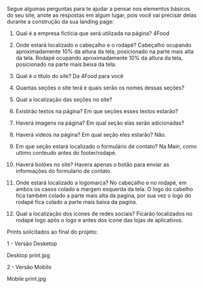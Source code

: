 Segue algumas perguntas para te ajudar a pensar nos elementos básicos do seu site, anote as respostas em algum lugar, pois você vai precisar delas durante a construção da sua landing page:

1. Qual é a empresa fictícia que será utilizada na página?
4Food 

2. Onde estará localizado o cabeçalho e o rodapé?
Cabeçalho ocupando aproximadamente 10% da altura da tela, posicionado na parte mais alta da tela.
Rodapé ocupando aproximadamente 10% da altura da tela, posicionado na parte mais beixa da tela.

3. Qual é o título do site?
Da 4Food para você

4. Quantas seções o site terá e quais serão os nomes dessas seções?


5. Qual a localização das seções no site?


6. Existirão textos na página? Em que seções esses textos estarão?


7. Haverá imagens na página? Em qual seção elas serão adicionadas?


8. Haverá vídeos na página? Em qual seção eles estarão?
Não.

9. Em que seção estará localizado o formulário de contato?
Na Main, como ultimo conteudo antes do footer/rodapé.

10. Haverá botões no site?
Havera apenas o botão para enviar as informações do formulario de contato.

11. Onde estará localizado a logomarca?
No cabeçalho e no rodapé, em ambos os casos colado a margem esquerda da tela. 
O logo do cabelho fica também colado a parte mais alta da pagina, por sua vez
o logo do rodapé fica colado a parte mais baixa da pagina.

12. Qual a localização dos ícones de redes sociais?
Ficarão localizados no rodapé logo após o logo e antes dos icone das lojas de aplicativos.

Prints solicitados ao final do projeto:

1 - Versão Desketop

Desktop print.jpg

2 - Versão Mobilo 

Mobile print.jpg